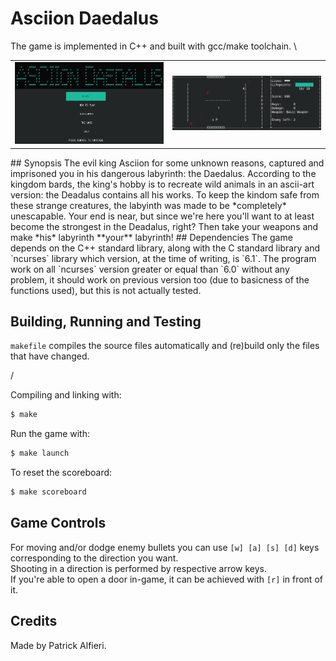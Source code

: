 # Asciion Daedalus
The game is implemented in C++ and built with gcc/make toolchain.
\


<div align="center">
 <table style="width:100%">
  <tr>
    <td><img width="500px" src="assets/screen1.png" /></td>
    <td><img width="500px" src="assets/screen2.png" /></td>
  </tr>
</table>
 </div>
## Synopsis
The evil king Asciion for some unknown reasons, captured and imprisoned you in his dangerous labyrinth: the Daedalus.
According to the kingdom bards, the king's hobby is to recreate wild animals in an ascii-art version: 
the Deadalus contains all his works. 
To keep the kindom safe from these strange creatures, the labyinth was made to be *completely* unescapable.
Your end is near, but since we're here you'll want to at least become the strongest in the Deadalus, right?
Then take your weapons and make *his* labyrinth **your** labyrinth!
## Dependencies
The game depends on the C++ standard library, along with the C standard library and `ncurses` library which version, at the time of writing, is `6.1`.
The program work on all `ncurses` version greater or equal than `6.0` without any problem, it should work on previous version too (due to basicness of the functions used), but this is not actually tested.

## Building, Running and Testing
`makefile` compiles the source files automatically and (re)build only the files that have changed.

/

Compiling and linking with:
```sh
$ make
```
Run the game with:
```sh
$ make launch
```
To reset the scoreboard:
```sh
$ make scoreboard
```
## Game Controls
For moving and/or dodge enemy bullets you can use `[w] [a] [s] [d]` keys corresponding to the direction you want.
\
Shooting in a direction is performed by respective arrow keys.
\
If you're able to open a door in-game, it can be achieved with `[r]` in front of it.
## Credits
Made by Patrick Alfieri. 

